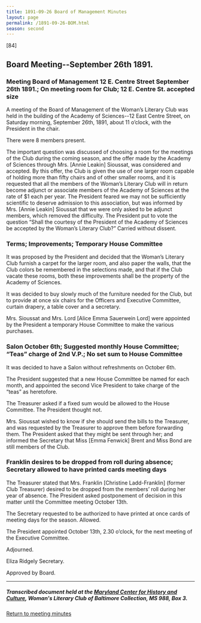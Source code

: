 ```yaml
---
title: 1891-09-26 Board of Management Minutes
layout: page
permalink: /1891-09-26-BOM.html
season: second
---
```


<style>
    #maincontent{
        font-size:1.4em;
    }
</style>
[84]

## Board Meeting--September 26th 1891.

### Meeting Board of Management 12 E. Centre Street September 26th 1891.; On meeting room for Club; 12 E. Centre St. accepted size

A meeting of the Board of Management of the Woman’s Literary Club was held in the building of the Academy of Sciences--12 East Centre Street, on Saturday morning, September 26th, 1891, about 11 o’clock, with the President in the chair.

There were 8 members present.

The important question was discussed of choosing a room for the meetings of the Club during the coming season, and the offer made by the Academy of Sciences through Mrs. [Annie Leakin] Sioussat, was considered and accepted. By this offer, the Club is given the use of one larger room capable of holding more than fifty chairs and of other smaller rooms, and it is requested that all the members of the Woman’s Literary Club will in return become adjunct or associate members of the Academy of Sciences at the rate of $1 each per year. The President feared we may not be sufficiently scientific to deserve admission to this association, but was informed by Mrs. [Annie Leakin] Sioussat that we were only asked to be adjunct members, which removed the difficulty. The President put to vote the question “Shall the courtesy of the President of the Academy of Sciences be accepted by the Woman’s Literary Club?” Carried without dissent.

### Terms; Improvements; Temporary House Committee

It was proposed by the President and decided that the Woman’s Literary Club furnish a carpet for the larger room, and also paper the walls, that the Club colors be remembered in the selections made, and that if the Club vacate these rooms, both these improvements shall be the property of the Academy of Sciences.

It was decided to buy slowly much of the furniture needed for the Club, but to provide at once six chairs for the Officers and Executive Committee, curtain drapery, a table cover and a secretary.

Mrs. Sioussat and Mrs. Lord [Alice Emma Sauerwein Lord] were appointed by the President a temporary House Committee to make the various purchases.

### Salon October 6th; Suggested monthly House Committee; “Teas” charge of 2nd V.P.; No set sum to House Committee

It was decided to have a Salon without refreshments on October 6th.

The President suggested that a new House Committee be named for each month, and appointed the second Vice President to take charge of the “teas” as heretofore.

The Treasurer asked if a fixed sum would be allowed to the House Committee. The President thought not.

Mrs. Sioussat wished to know if she should send the bills to the Treasurer, and was requested by the Treasurer to approve them before forwarding them. The President asked that they might be sent through her; and informed the Secretary that Miss [Emma Fenwick] Brent and Miss Bond are still members of the Club.

### Franklin desires to be dropped from roll during absence; Secretary allowed to have printed cards meeting days

The Treasurer stated that Mrs. Franklin [Christine Ladd-Franklin] (former Club Treasurer) desired to be dropped from the members’ roll during her year of absence. The President asked postponement of decision in this matter until the Committee meeting October 13th.

The Secretary requested to be authorized to have printed at once cards of meeting days for the season. Allowed.

The President appointed October 13th, 2.30 o’clock, for the next meeting of the Executive Committee.

Adjourned.

Eliza Ridgely
Secretary.

Approved by Board.

<hr>

##### Transcribed document held at the [Maryland Center for History and Culture](http://mdhs.org/), Woman's Literary Club of Baltimore Collection, MS 988, Box 3. 

[Return to meeting minutes](https://elizajames.github.io/WLCB_draft/search/index.html?q=%2Bseason%3Asecond)